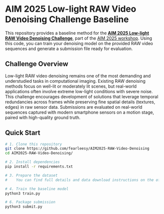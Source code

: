# AIM 2025 Low-light RAW Video Denoising Challenge Baseline

This repository provides a baseline method for the [**AIM 2025 Low-light RAW Video Denoising Challenge**](https://www.codabench.org/competitions/8729/), part of the [AIM 2025 workshop](https://cvlai.net/aim/2025/). Using this code, you can train your denoising model on the provided RAW video sequences and generate a submission file ready for evaluation.

## Challenge Overview

Low-light RAW video denoising remains one of the most demanding and understudied tasks in computational imaging. Existing RAW denoising methods focus on well-lit or moderately lit scenes, but real-world applications often involve extreme low-light conditions with severe noise.  
This challenge encourages development of solutions that leverage temporal redundancies across frames while preserving fine spatial details (textures, edges) in raw sensor data. Submissions are evaluated on real-world sequences captured with modern smartphone sensors on a motion stage, paired with high-quality ground truth.

## Quick Start

```bash
# 1. Clone this repository
git clone https://github.com/fearleesy/AIM2025-RAW-Video-Denoising
cd AIM2025-RAW-Video-Denoising/

# 2. Install dependencies
pip install -r requirements.txt

# 3. Prepare the dataset
#    You can find full details and data download instructions on the official challenge page

# 4. Train the baseline model
python3 train.py

# 6. Package submission
python3 submit.py
